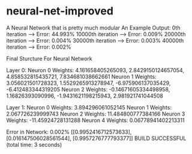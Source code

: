# neural-net-improved
A Neural Network that is pretty much modular
An Example Output:
0th iteration --> Error: 44.993%
10000th iteration --> Error: 0.009%
20000th iteration --> Error: 0.004%
30000th iteration --> Error: 0.003%
40000th iteration --> Error: 0.002%

Final Sturcture For Neural Network 

Layer 0: 
Neuron 0
Weights: 4.161658405265093, 2.8429150124657054, 4.858532815435721, 7.834681038662661
Neuron 1
Weights: 3.056021501728323, 1.5529265913278947, -6.975906137035429, -6.412483344319205
Neuron 2
Weights: -0.14671605334498958, 1.16826393090996, -1.9431621198215943, 2.981921741044508

Layer 1: 
Neuron 0
Weights: 3.894296061052145
Neuron 1
Weights: 2.067726239999743
Neuron 2
Weights: 11.484800777384166
Neuron 3
Weights: -11.45924728131288
Neuron 4
Weights: 0.06778941402213311

Error in Network: 0.002%
[[0.9952416712573633], [0.016147506028561544], [0.9957276777793377]]
BUILD SUCCESSFUL (total time: 3 seconds)
